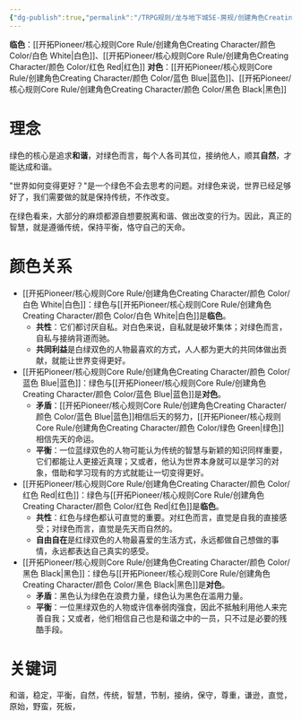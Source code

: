 ```yaml
---
{"dg-publish":true,"permalink":"/TRPG规则/龙与地下城5E-房规/创建角色Creating Character/颜色 Color/绿色 Green/"}
---
```



**临色**：[[开拓Pioneer/核心规则Core Rule/创建角色Creating Character/颜色 Color/白色 White\|白色]]、[[开拓Pioneer/核心规则Core Rule/创建角色Creating Character/颜色 Color/红色 Red\|红色]]
**对色**：[[开拓Pioneer/核心规则Core Rule/创建角色Creating Character/颜色 Color/蓝色 Blue\|蓝色]]、[[开拓Pioneer/核心规则Core Rule/创建角色Creating Character/颜色 Color/黑色 Black\|黑色]]

# 理念
绿色的核心是追求**和谐**，对绿色而言，每个人各司其位，接纳他人，顺其**自然**，才能达成和谐。

"世界如何变得更好？"是一个绿色不会去思考的问题。对绿色来说，世界已经足够好了，我们需要做的就是保持传统，不作改变。

在绿色看来，大部分的麻烦都源自想要脱离和谐、做出改变的行为。因此，真正的智慧，就是遵循传统，保持平衡，恪守自己的天命。

# 颜色关系
- [[开拓Pioneer/核心规则Core Rule/创建角色Creating Character/颜色 Color/白色 White\|白色]]：绿色与[[开拓Pioneer/核心规则Core Rule/创建角色Creating Character/颜色 Color/白色 White\|白色]]是**临色**。
	- **共性**：它们都讨厌自私。对白色来说，自私就是破坏集体；对绿色而言，自私与接纳背道而驰。
	- **共同利益**是白绿双色的人物最喜欢的方式，人人都为更大的共同体做出贡献，就能让世界变得更好。
- [[开拓Pioneer/核心规则Core Rule/创建角色Creating Character/颜色 Color/蓝色 Blue\|蓝色]]：绿色与[[开拓Pioneer/核心规则Core Rule/创建角色Creating Character/颜色 Color/蓝色 Blue\|蓝色]]是**对色**。
	- **矛盾**：[[开拓Pioneer/核心规则Core Rule/创建角色Creating Character/颜色 Color/蓝色 Blue\|蓝色]]相信后天的努力，[[开拓Pioneer/核心规则Core Rule/创建角色Creating Character/颜色 Color/绿色 Green\|绿色]]相信先天的命运。
	- **平衡**：一位蓝绿双色的人物可能认为传统的智慧与新颖的知识同样重要，它们都能让人更接近真理；又或者，他认为世界本身就可以是学习的对象，借助和学习现有的方式就能让一切变得更好。
- [[开拓Pioneer/核心规则Core Rule/创建角色Creating Character/颜色 Color/红色 Red\|红色]]：绿色与[[开拓Pioneer/核心规则Core Rule/创建角色Creating Character/颜色 Color/红色 Red\|红色]]是**临色**。
	- **共性**：红色与绿色都认可直觉的重要。对红色而言，直觉是自我的直接感受；对绿色而言，直觉是先天而自然的。
	- **自由自在**是红绿双色的人物最喜爱的生活方式，永远都做自己想做的事情，永远都表达自己真实的感受。
- [[开拓Pioneer/核心规则Core Rule/创建角色Creating Character/颜色 Color/黑色 Black\|黑色]]：绿色与[[开拓Pioneer/核心规则Core Rule/创建角色Creating Character/颜色 Color/黑色 Black\|黑色]]是**对色**。
	- **矛盾**：黑色认为绿色在浪费力量，绿色认为黑色在滥用力量。
	- **平衡**：一位黑绿双色的人物或许信奉弱肉强食，因此不抵触利用他人来完善自我；又或者，他们相信自己也是和谐之中的一员，只不过是必要的残酷手段。

# 关键词
和谐，稳定，平衡，自然，传统，智慧，节制，接纳，保守，尊重，谦逊，直觉，原始，野蛮，死板，